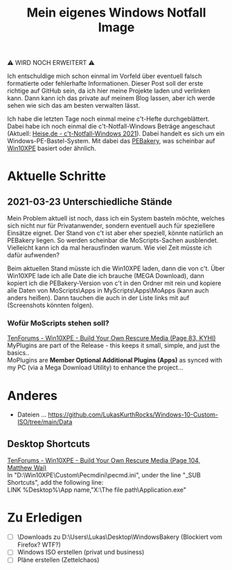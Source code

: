﻿---
title: Mein eigenes Windows Notfall Image
published: false
---

⚠ WIRD NOCH ERWEITERT ⚠

Ich entschuldige mich schon einmal im Vorfeld über eventuell falsch formatierte oder fehlerhafte Informationen. Dieser Post soll der erste richtige auf GitHub sein, da ich hier meine Projekte laden und verlinken kann. Dann kann ich das private auf meinem Blog lassen, aber ich werde sehen wie sich das am besten verwalten lässt.

Ich habe die letzten Tage noch einmal meine c't-Hefte durchgeblättert. Dabei habe ich noch einmal die c't-Notfall-Windows Beträge angeschaut (Aktuell: [Heise.de - c't-Notfall-Windows 2021](https://www.heise.de/select/ct/2020/26/2030219513398904310)). Dabei handelt es sich um ein Windows-PE-Bastel-System. Mit dabei das [PEBakery](https://github.com/pebakery/pebakery), was scheinbar auf [Win10XPE](https://github.com/ChrisRfr/Win10XPE) basiert oder ähnlich.

# Aktuelle Schritte

## 2021-03-23 Unterschiedliche Stände
Mein Problem aktuell ist noch, dass ich ein System basteln möchte, welches sich nicht nur für Privatanwender, sondern eventuell auch für speziellere Einsätze eignet. Der Stand von c't ist aber eher speziell, könnte natürlich an PEBakery liegen. So werden scheinbar die MoScripts-Sachen ausblendet. Vielleicht kann ich da mal herausfinden warum. Wie viel Zeit müsste ich dafür aufwenden?

Beim aktuellen Stand müsste ich die Win10XPE laden, dann die von c't. Über Win10XPE lade ich alle Date die ich brauche (MEGA Download), dann kopiert ich die PEBakery-Version von c't in den Ordner mit rein und kopiere alle Daten von MoScripts\Apps in MyScripts\Apps\MoApps (kann auch anders heißen). Dann tauchen die auch in der Liste links mit auf (Screenshots könnten folgen).

### Wofür MoScripts stehen soll?
[TenForums - Win10XPE - Build Your Own Rescure Media (Page 83, KYHI)](https://www.tenforums.com/software-apps/117664-win10xpe-build-your-own-rescue-media-83.html)\
MyPlugins are part of the Release - this keeps it small, simple, and just the basics..\
MoPlugins are **Member Optional Additional Plugins (Apps)** as synced with my PC (via a Mega Download Utility) to enhance the project... 

# Anderes
- Dateien ... https://github.com/LukasKurthRocks/Windows-10-Custom-ISO/tree/main/Data

## Desktop Shortcuts
[TenForums - Win10XPE - Build Your Own Rescure Media (Page 104, Matthew Wai)](https://www.tenforums.com/software-apps/117664-win10xpe-build-your-own-rescue-media-104.html)\
In "D:\Win10XPE\Custom\Pecmdini\pecmd.ini", under the line "_SUB Shortcuts", add the following line:\
LINK %Desktop%\App name,"X:\The file path\Application.exe"

# Zu Erledigen
- [ ] \Downloads zu D:\Users\Lukas\Desktop\WindowsBakery (Blockiert vom Firefox? WTF?)
- [ ] Windows ISO erstellen (privat und business)
- [ ] Pläne erstellen (Zettelchaos)